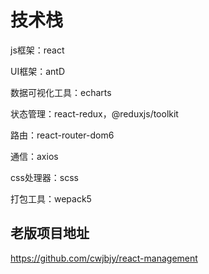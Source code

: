 # 技术栈

js框架：react 

UI框架：antD 

数据可视化工具：echarts 

状态管理：react-redux，@reduxjs/toolkit

路由：react-router-dom6 

通信：axios

css处理器：scss

打包工具：wepack5

## 老版项目地址

https://github.com/cwjbjy/react-management
